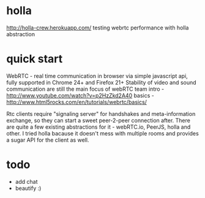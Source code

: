holla
=====

http://holla-crew.herokuapp.com/
testing webrtc performance with holla abstraction

quick start
===========

WebRTC - real time communication in browser via simple javascript api, fully supported in Chrome 24+ and Firefox 21+
Stability of video and sound communication are still the main focus of webRTC team
intro - http://www.youtube.com/watch?v=p2HzZkd2A40
basics - http://www.html5rocks.com/en/tutorials/webrtc/basics/

Rtc clients require "signaling server" for handshakes and meta-information exchange, so they can start a sweet peer-2-peer connection after. There are quite a few existing abstractions for it - webRTC.io, PeerJS, holla and other. I tried holla bacause it doesn't mess with multiple rooms and provides a sugar API for the client as well.

todo
====
- add chat
- beautify :)
